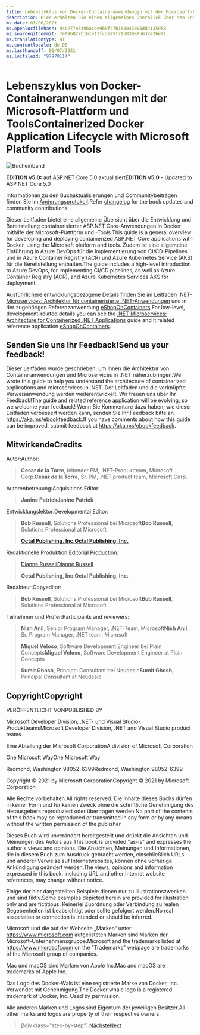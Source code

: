 ```yaml
---
title: Lebenszyklus von Docker-Containeranwendungen mit der Microsoft-Plattform und Tools
description: Hier erhalten Sie einen allgemeinen Überblick über den Entwicklungs- und Bereitstellungsprozess für containerisierte Anwendungen mit Docker- und Microsoft-Plattformen und -Tools.
ms.date: 01/06/2021
ms.openlocfilehash: 94c277e349bacee9b9fc7b160043005dd4135958
ms.sourcegitcommit: 7ef96827b161ef3fcde75f79d839885632e26ef1
ms.translationtype: HT
ms.contentlocale: de-DE
ms.lasthandoff: 01/07/2021
ms.locfileid: "97970114"
---
```

# <a name="containerized-docker-application-lifecycle-with-microsoft-platform-and-tools"></a><span data-ttu-id="dc434-103">Lebenszyklus von Docker-Containeranwendungen mit der Microsoft-Plattform und Tools</span><span class="sxs-lookup"><span data-stu-id="dc434-103">Containerized Docker Application Lifecycle with Microsoft Platform and Tools</span></span>

![Bucheinband](./media/devops-book-cover-large-we.png)

<span data-ttu-id="dc434-105">**EDITION v5.0:** auf ASP.NET Core 5.0 aktualisiert</span><span class="sxs-lookup"><span data-stu-id="dc434-105">**EDITION v5.0** - Updated to ASP.NET Core 5.0</span></span>

<span data-ttu-id="dc434-106">Informationen zu den Buchaktualisierungen und Communitybeiträgen finden Sie im [Änderungsprotokoll](https://aka.ms/DockerLifecycleEbookChangelog).</span><span class="sxs-lookup"><span data-stu-id="dc434-106">Refer [changelog](https://aka.ms/DockerLifecycleEbookChangelog) for the book updates and community contributions.</span></span>

<span data-ttu-id="dc434-107">Dieser Leitfaden bietet eine allgemeine Übersicht über die Entwicklung und Bereitstellung containerisierter ASP.NET Core-Anwendungen in Docker mithilfe der Microsoft-Plattform und -Tools.</span><span class="sxs-lookup"><span data-stu-id="dc434-107">This guide is a general overview for developing and deploying containerized ASP.NET Core applications with Docker, using the Microsoft platform and tools.</span></span> <span data-ttu-id="dc434-108">Zudem ist eine allgemeine Einführung in Azure DevOps für die Implementierung von CI/CD-Pipelines und in Azure Container Registry (ACR) und Azure Kubernetes Service (AKS) für die Bereitstellung enthalten.</span><span class="sxs-lookup"><span data-stu-id="dc434-108">The guide includes a high-level introduction to Azure DevOps, for implementing CI/CD pipelines, as well as Azure Container Registry (ACR), and Azure Kubernetes Services AKS for deployment.</span></span>

<span data-ttu-id="dc434-109">Ausführlichere entwicklungsbezogene Details finden Sie im Leitfaden [.NET-Microservices: Architektur für containerisierte .NET-Anwendungen](../microservices/index.md) und in der zugehörigen Referenzanwendung [eShopOnContainers](https://github.com/dotnet-architecture/eShopOnContainers).</span><span class="sxs-lookup"><span data-stu-id="dc434-109">For low-level, development-related details you can see the [.NET Microservices: Architecture for Containerized .NET Applications](../microservices/index.md) guide and it related reference application [eShopOnContainers](https://github.com/dotnet-architecture/eShopOnContainers).</span></span>

## <a name="send-us-your-feedback"></a><span data-ttu-id="dc434-110">Senden Sie uns Ihr Feedback!</span><span class="sxs-lookup"><span data-stu-id="dc434-110">Send us your feedback!</span></span>

<span data-ttu-id="dc434-111">Dieser Leitfaden wurde geschrieben, um Ihnen die Architektur von Containeranwendungen und Microservices in .NET näherzubringen.</span><span class="sxs-lookup"><span data-stu-id="dc434-111">We wrote this guide to help you understand the architecture of containerized applications and microservices in .NET.</span></span> <span data-ttu-id="dc434-112">Der Leitfaden und die verknüpfte Verweisanwendung werden weiterentwickelt. Wir freuen uns über Ihr Feedback!</span><span class="sxs-lookup"><span data-stu-id="dc434-112">The guide and related reference application will be evolving, so we welcome your feedback!</span></span> <span data-ttu-id="dc434-113">Wenn Sie Kommentare dazu haben, wie dieser Leitfaden verbessert werden kann, senden Sie Ihr Feedback bitte an <https://aka.ms/ebookfeedback>.</span><span class="sxs-lookup"><span data-stu-id="dc434-113">If you have comments about how this guide can be improved, submit feedback at <https://aka.ms/ebookfeedback>.</span></span>

## <a name="credits"></a><span data-ttu-id="dc434-114">Mitwirkende</span><span class="sxs-lookup"><span data-stu-id="dc434-114">Credits</span></span>

<span data-ttu-id="dc434-115">Autor:</span><span class="sxs-lookup"><span data-stu-id="dc434-115">Author:</span></span>

> <span data-ttu-id="dc434-116">**Cesar de la Torre**, leitender PM, .NET-Produktteam, Microsoft Corp.</span><span class="sxs-lookup"><span data-stu-id="dc434-116">**Cesar de la Torre**, Sr. PM, .NET product team, Microsoft Corp.</span></span>

<span data-ttu-id="dc434-117">Autorenbetreuung:</span><span class="sxs-lookup"><span data-stu-id="dc434-117">Acquisitions Editor:</span></span>

> <span data-ttu-id="dc434-118">**Janine Patrick**</span><span class="sxs-lookup"><span data-stu-id="dc434-118">**Janine Patrick**</span></span>

<span data-ttu-id="dc434-119">Entwicklungslektor:</span><span class="sxs-lookup"><span data-stu-id="dc434-119">Developmental Editor:</span></span>

> <span data-ttu-id="dc434-120">**Bob Russell**, Solutions Professional bei Microsoft</span><span class="sxs-lookup"><span data-stu-id="dc434-120">**Bob Russell**, Solutions Professional at Microsoft</span></span>
>
> [<span data-ttu-id="dc434-121">**Octal Publishing, Inc.**</span><span class="sxs-lookup"><span data-stu-id="dc434-121">**Octal Publishing, Inc.**</span></span>](http://www.octalpub.com/)

<span data-ttu-id="dc434-122">Redaktionelle Produktion:</span><span class="sxs-lookup"><span data-stu-id="dc434-122">Editorial Production:</span></span>

> [<span data-ttu-id="dc434-123">Dianne Russell</span><span class="sxs-lookup"><span data-stu-id="dc434-123">Dianne Russell</span></span>](http://www.octalpub.com/)
>
> <span data-ttu-id="dc434-124">**Octal Publishing, Inc.**</span><span class="sxs-lookup"><span data-stu-id="dc434-124">**Octal Publishing, Inc.**</span></span>

<span data-ttu-id="dc434-125">Redakteur:</span><span class="sxs-lookup"><span data-stu-id="dc434-125">Copyeditor:</span></span>

> <span data-ttu-id="dc434-126">**Bob Russell**, Solutions Professional bei Microsoft</span><span class="sxs-lookup"><span data-stu-id="dc434-126">**Bob Russell**, Solutions Professional at Microsoft</span></span>

<span data-ttu-id="dc434-127">Teilnehmer und Prüfer:</span><span class="sxs-lookup"><span data-stu-id="dc434-127">Participants and reviewers:</span></span>

> <span data-ttu-id="dc434-128">**Nish Anil**, Senior Program Manager, .NET-Team, Microsoft</span><span class="sxs-lookup"><span data-stu-id="dc434-128">**Nish Anil**, Sr. Program Manager, .NET team, Microsoft</span></span>
>
> <span data-ttu-id="dc434-129">**Miguel Veloso**, Software Development Engineer bei Plain Concepts</span><span class="sxs-lookup"><span data-stu-id="dc434-129">**Miguel Veloso**, Software Development Engineer at Plain Concepts</span></span>
>
> <span data-ttu-id="dc434-130">**Sumit Ghosh**, Principal Consultant bei Neudesic</span><span class="sxs-lookup"><span data-stu-id="dc434-130">**Sumit Ghosh**, Principal Consultant at Neudesic</span></span>

## <a name="copyright"></a><span data-ttu-id="dc434-131">Copyright</span><span class="sxs-lookup"><span data-stu-id="dc434-131">Copyright</span></span>

<span data-ttu-id="dc434-132">VERÖFFENTLICHT VON</span><span class="sxs-lookup"><span data-stu-id="dc434-132">PUBLISHED BY</span></span>

<span data-ttu-id="dc434-133">Microsoft Developer Division, .NET- und Visual Studio-Produktteams</span><span class="sxs-lookup"><span data-stu-id="dc434-133">Microsoft Developer Division, .NET and Visual Studio product teams</span></span>

<span data-ttu-id="dc434-134">Eine Abteilung der Microsoft Corporation</span><span class="sxs-lookup"><span data-stu-id="dc434-134">A division of Microsoft Corporation</span></span>

<span data-ttu-id="dc434-135">One Microsoft Way</span><span class="sxs-lookup"><span data-stu-id="dc434-135">One Microsoft Way</span></span>

<span data-ttu-id="dc434-136">Redmond, Washington 98052-6399</span><span class="sxs-lookup"><span data-stu-id="dc434-136">Redmond, Washington 98052-6399</span></span>

<span data-ttu-id="dc434-137">Copyright &copy; 2021 by Microsoft Corporation</span><span class="sxs-lookup"><span data-stu-id="dc434-137">Copyright &copy; 2021 by Microsoft Corporation</span></span>

<span data-ttu-id="dc434-138">Alle Rechte vorbehalten.</span><span class="sxs-lookup"><span data-stu-id="dc434-138">All rights reserved.</span></span> <span data-ttu-id="dc434-139">Die Inhalte dieses Buchs dürfen in keiner Form und für keinen Zweck ohne die schriftliche Genehmigung des Herausgebers reproduziert oder übertragen werden.</span><span class="sxs-lookup"><span data-stu-id="dc434-139">No part of the contents of this book may be reproduced or transmitted in any form or by any means without the written permission of the publisher.</span></span>

<span data-ttu-id="dc434-140">Dieses Buch wird unverändert bereitgestellt und drückt die Ansichten und Meinungen des Autors aus.</span><span class="sxs-lookup"><span data-stu-id="dc434-140">This book is provided "as-is" and expresses the author's views and opinions.</span></span> <span data-ttu-id="dc434-141">Die Ansichten, Meinungen und Informationen, die in diesem Buch zum Ausdruck gebracht werden, einschließlich URLs und anderer Verweise auf Internetwebsites, können ohne vorherige Ankündigung geändert werden.</span><span class="sxs-lookup"><span data-stu-id="dc434-141">The views, opinions and information expressed in this book, including URL and other Internet website references, may change without notice.</span></span>

<span data-ttu-id="dc434-142">Einige der hier dargestellten Beispiele dienen nur zu Illustrationszwecken und sind fiktiv.</span><span class="sxs-lookup"><span data-stu-id="dc434-142">Some examples depicted herein are provided for illustration only and are fictitious.</span></span> <span data-ttu-id="dc434-143">Keinerlei Zuordnung oder Verbindung zu realen Gegebenheiten ist beabsichtigt oder sollte gefolgert werden.</span><span class="sxs-lookup"><span data-stu-id="dc434-143">No real association or connection is intended or should be inferred.</span></span>

<span data-ttu-id="dc434-144">Microsoft und die auf der Webseite „Marken“ unter <https://www.microsoft.com> aufgelisteten Marken sind Marken der Microsoft-Unternehmensgruppe.</span><span class="sxs-lookup"><span data-stu-id="dc434-144">Microsoft and the trademarks listed at <https://www.microsoft.com> on the "Trademarks" webpage are trademarks of the Microsoft group of companies.</span></span>

<span data-ttu-id="dc434-145">Mac und macOS sind Marken von Apple Inc.</span><span class="sxs-lookup"><span data-stu-id="dc434-145">Mac and macOS are trademarks of Apple Inc.</span></span>

<span data-ttu-id="dc434-146">Das Logo des Docker-Wals ist eine registrierte Marke von Docker, Inc. Verwendet mit Genehmigung.</span><span class="sxs-lookup"><span data-stu-id="dc434-146">The Docker whale logo is a registered trademark of Docker, Inc. Used by permission.</span></span>

<span data-ttu-id="dc434-147">Alle anderen Marken und Logos sind Eigentum der jeweiligen Besitzer.</span><span class="sxs-lookup"><span data-stu-id="dc434-147">All other marks and logos are property of their respective owners.</span></span>

>[!div class="step-by-step"]
>[<span data-ttu-id="dc434-148">Nächste</span><span class="sxs-lookup"><span data-stu-id="dc434-148">Next</span></span>](introduction-to-containers-and-docker.md)
